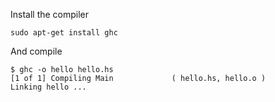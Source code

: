 Install the compiler
```
sudo apt-get install ghc
```

And compile
```
$ ghc -o hello hello.hs 
[1 of 1] Compiling Main             ( hello.hs, hello.o )
Linking hello ...
```
